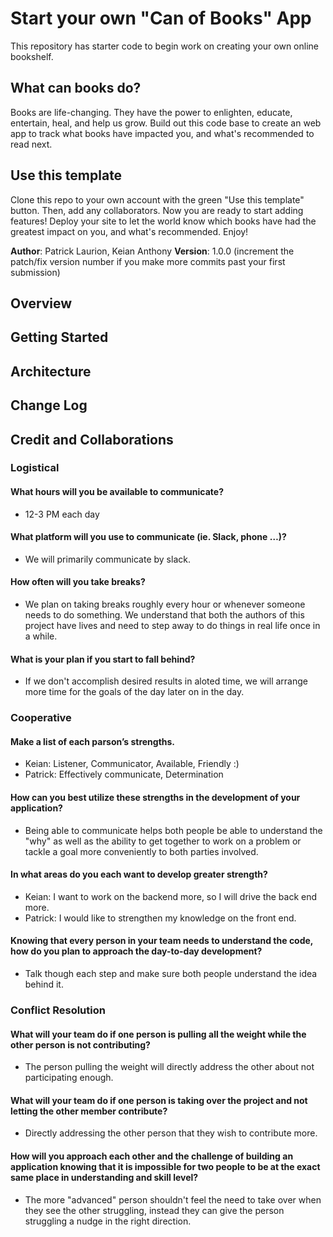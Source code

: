 # Start your own "Can of Books" App

This repository has starter code to begin work on creating your own online bookshelf.

## What can books do?

Books are life-changing. They have the power to enlighten, educate, entertain, heal, and help us grow. Build out this code base to create an web app to track what books have impacted you, and what's recommended to read next.

## Use this template

Clone this repo to your own account with the green "Use this template" button. Then, add any collaborators. Now you are ready to start adding features! Deploy your site to let the world know which books have had the greatest impact on you, and what's recommended. Enjoy!

**Author**: Patrick Laurion, Keian Anthony
**Version**: 1.0.0 (increment the patch/fix version number if you make more commits past your first submission)
## Overview
<!-- Provide a high level overview of what this application is and why you are building it, beyond the fact that it's an assignment for this class. (i.e. What's your problem domain?) -->
## Getting Started
<!-- What are the steps that a user must take in order to build this app on their own machine and get it running? -->
## Architecture
<!-- Provide a detailed description of the application design. What technologies (languages, libraries, etc) you're using, and any other relevant design information. -->
## Change Log
<!-- Use this area to document the iterative changes made to your application as each feature is successfully implemented. Use time stamps. Here's an example:
01-01-2001 4:59pm - Application now has a fully-functional express server, with a GET route for the location resource. -->
## Credit and Collaborations
<!-- Give credit (and a link) to other people or resources that helped you build this application. -->
### Logistical
#### What hours will you be available to communicate?
- 12-3 PM each day
#### What platform will you use to communicate (ie. Slack, phone …)?
- We will primarily communicate by slack.
#### How often will you take breaks?
- We plan on taking breaks roughly every hour or whenever someone needs to do something. We understand that both the authors of this project have lives and need to step away to do things in real life once in a while.
#### What is your plan if you start to fall behind?
- If we don't accomplish desired results in aloted time, we will arrange more time for the goals of the day later on in the day.
### Cooperative
#### Make a list of each parson’s strengths.
- Keian: Listener, Communicator, Available, Friendly :)
- Patrick: Effectively communicate, Determination
#### How can you best utilize these strengths in the development of your application?
- Being able to communicate helps both people be able to understand the "why" as well as the ability to get together to work on a problem or tackle a goal more conveniently to both parties involved.
#### In what areas do you each want to develop greater strength?
- Keian: I want to work on the backend more, so I will drive the back end more.
- Patrick: I would like to strengthen my knowledge on the front end.
#### Knowing that every person in your team needs to understand the code, how do you plan to approach the day-to-day development?
- Talk though each step and make sure both people understand the idea behind it.
### Conflict Resolution
#### What will your team do if one person is pulling all the weight while the other person is not contributing?
- The person pulling the weight will directly address the other about not participating enough.
#### What will your team do if one person is taking over the project and not letting the other member contribute?
- Directly addressing the other person that they wish to contribute more.
#### How will you approach each other and the challenge of building an application knowing that it is impossible for two people to be at the exact same place in understanding and skill level?
- The more "advanced" person shouldn't feel the need to take over when they see the other struggling, instead they can give the person struggling a nudge in the right direction.